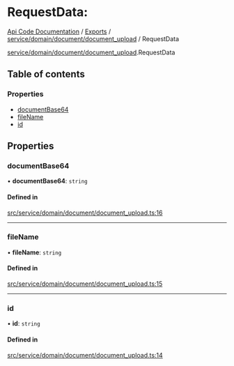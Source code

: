 # RequestData: 
 
[Api Code Documentation](../README.md) / [Exports](../modules.md) / [service/domain/document/document\_upload](../modules/service_domain_document_document_upload.md) / RequestData

[service/domain/document/document\_upload](../modules/service_domain_document_document_upload.md).RequestData

## Table of contents

### Properties

- [documentBase64](service_domain_document_document_upload.RequestData.md#documentbase64)
- [fileName](service_domain_document_document_upload.RequestData.md#filename)
- [id](service_domain_document_document_upload.RequestData.md#id)

## Properties

### documentBase64

• **documentBase64**: `string`

#### Defined in

[src/service/domain/document/document_upload.ts:16](https://github.com/openkfw/TruBudget/blob/965031f/api/src/service/domain/document/document_upload.ts#L16)

___

### fileName

• **fileName**: `string`

#### Defined in

[src/service/domain/document/document_upload.ts:15](https://github.com/openkfw/TruBudget/blob/965031f/api/src/service/domain/document/document_upload.ts#L15)

___

### id

• **id**: `string`

#### Defined in

[src/service/domain/document/document_upload.ts:14](https://github.com/openkfw/TruBudget/blob/965031f/api/src/service/domain/document/document_upload.ts#L14)
